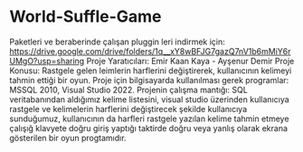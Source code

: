 # World-Suffle-Game
Paketleri ve beraberinde çalışan pluggin leri indirmek için: https://drive.google.com/drive/folders/1q__xY8wBFJG7gazQ7nV1b6mMiY6rUMgO?usp=sharing
Proje Yaratıcıları: Emir Kaan Kaya - Ayşenur Demir
Proje Konusu: Rastgele gelen leimlerin harflerini değiştirerek, kullanıcının kelimeyi tahmin ettiği bir oyun. 
Proje için bilgisayarda kullanılması gerek programlar: MSSQL  2010, Visual Studio 2022.
Projenin çalışma mantığı: SQL veritabanından aldığımız kelime listesini, visual studio üzerinden kullanıcıya rastgele ve kelimelerin harflerini değiştirecek şekilde kullanıcıya sunduğumuz, kullanıcının da harfleri rastgele yazılan kelime tahmin etmeye çalışığ klavyete doğru giriş yaptığı taktirde doğru veya yanlış olarak ekrana gösterilen bir oyun progtamıdır.
